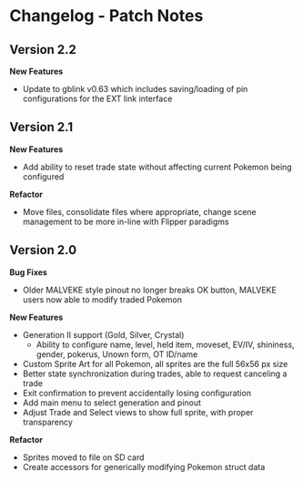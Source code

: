 # Changelog - Patch Notes

## Version 2.2
**New Features**
- Update to gblink v0.63 which includes saving/loading of pin configurations for the EXT link interface

## Version 2.1
**New Features**
- Add ability to reset trade state without affecting current Pokemon being configured

**Refactor**
- Move files, consolidate files where appropriate, change scene management to be more in-line with Flipper paradigms

## Version 2.0
**Bug Fixes**  
- Older MALVEKE style pinout no longer breaks OK button, MALVEKE users now able to modify traded Pokemon

**New Features**  
- Generation II support (Gold, Silver, Crystal)  
  - Ability to configure name, level, held item, moveset, EV/IV, shininess, gender, pokerus, Unown form, OT ID/name
- Custom Sprite Art for all Pokemon, all sprites are the full 56x56 px size  
- Better state synchronization during trades, able to request canceling a trade
- Exit confirmation to prevent accidentally losing configuration  
- Add main menu to select generation and pinout  
- Adjust Trade and Select views to show full sprite, with proper transparency

**Refactor**
- Sprites moved to file on SD card  
- Create accessors for generically modifying Pokemon struct data  
